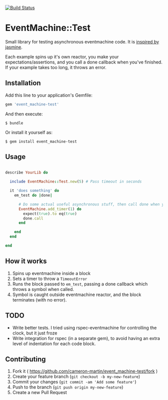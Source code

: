 [![Build Status](https://travis-ci.org/cameron-martin/event_machine-test.svg?branch=master)](https://travis-ci.org/cameron-martin/event_machine-test)

# EventMachine::Test

Small library for testing asynchronous eventmachine code. It is [inspired by jasmine][1].

Each example spins up it's own reactor, you make your expectations/assertions, and you call a done callback when you've finished.
If your example takes too long, it throws an error.

## Installation

Add this line to your application's Gemfile:

```ruby
gem 'event_machine-test'
```

And then execute:

    $ bundle

Or install it yourself as:

    $ gem install event_machine-test

## Usage

```ruby

describe YourLib do

  include EventMachine::Test.new(5) # Pass timeout in seconds

  it 'does something' do
    em_test do |done|

      # Do some actual useful asynchronous stuff, then call done when you've finished
      EventMachine.add_timer(1) do
        expect(true).to eq(true)
        done.call
      end

    end
  end

end
```

## How it works

1. Spins up eventmachine inside a block
2. Sets a timer to throw a `TimeoutError`
3. Runs the block passed to `em_test`, passing a done callback which throws a symbol when called.
4. Symbol is caught outside eventmachine reactor, and the block terminates (with no error).

## TODO

* Write better tests. I tried using rspec-eventmachine for controlling the clock, but it just froze
* Write integration for rspec (in a separate gem), to avoid having an extra level of indentation for each code block.


## Contributing

1. Fork it ( https://github.com/cameron-martin/event_machine-test/fork )
2. Create your feature branch (`git checkout -b my-new-feature`)
3. Commit your changes (`git commit -am 'Add some feature'`)
4. Push to the branch (`git push origin my-new-feature`)
5. Create a new Pull Request


[1]: http://jasmine.github.io/2.0/introduction.html#section-Asynchronous_Support
